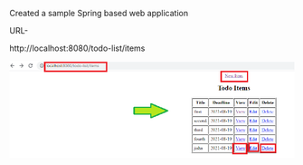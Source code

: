 Created a sample Spring based web application

URL-

http://localhost:8080/todo-list/items


<img src="/images/page1.png" alt="Loaded application"/>


